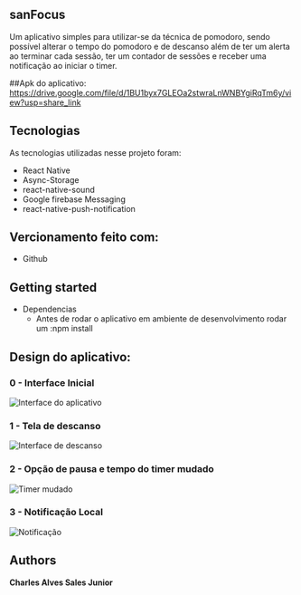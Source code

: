 ## sanFocus
Um aplicativo simples para utilizar-se da técnica de pomodoro, sendo possível alterar o tempo do pomodoro e de descanso
além de ter um alerta ao terminar cada sessão, ter um contador de sessões e receber uma notificação ao iniciar o timer.

##Apk do aplicativo: https://drive.google.com/file/d/1BU1byx7GLEOa2stwraLnWNBYgiRqTm6y/view?usp=share_link

## Tecnologias 
As tecnologias utilizadas nesse projeto foram:

* React Native
* Async-Storage
* react-native-sound
* Google firebase Messaging
* react-native-push-notification

## Vercionamento feito com:

* Github

## Getting started

* Dependencias
  - Antes de rodar o aplicativo em ambiente de desenvolvimento rodar um :npm install

## Design do aplicativo:

### 0 - Interface Inicial

![Interface do aplicativo](https://github.com/CharlesJKK/SanFocus/blob/main/readme/telaInicial.jpeg)

### 1 - Tela de descanso

![Interface de descanso](https://github.com/CharlesJKK/SanFocus/blob/main/readme/descanso.jpeg)

### 2 - Opção de pausa e tempo do timer mudado

![Timer mudado](https://github.com/CharlesJKK/SanFocus/blob/main/readme/timerDiferente.jpeg)

### 3 - Notificação Local

![Notificação](https://github.com/CharlesJKK/SanFocus/blob/main/readme/localNotification.jpeg)

  ## Authors

  **Charles Alves Sales Junior**
